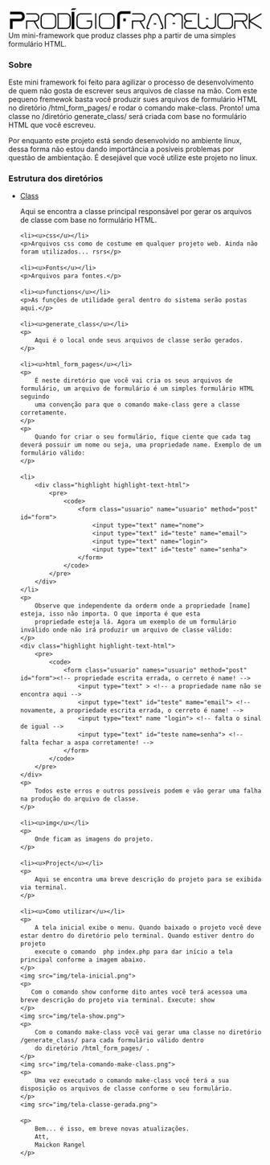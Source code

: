 <img src="img/logo.gif">
Um mini-framework que produz classes php a partir de uma simples formulário HTML.

<h3>Sobre</h3>
<p>
    Este mini framework foi feito para agilizar o processo de desenvolvimento de quem não gosta de escrever
    seus arquivos de classe na mão. Com este pequeno fremewok basta você produzir sues arquivos de
    formulário HTML no diretório /html_form_pages/ e rodar o comando make-class. Pronto! uma classe
    no /diretório generate_class/ será criada com base no formulário HTML que você escreveu.
</p>

<p>
    Por enquanto este projeto está sendo desenvolvido no ambiente linux, dessa forma não estou dando importância
    a posíveis problemas por questão de ambientação. É desejável que você utilize este projeto no linux.
</p>

<h3>Estrutura dos diretórios</h3>
<ul>
    <li><u>Class</u></li>
    <p>Aqui se encontra a classe principal responsável por gerar os arquivos de classe com base no formulário HTML.</p>

    <li><u>css</u></li>
    <p>Arquivos css como de costume em qualquer projeto web. Ainda não foram utilizados... rsrs</p>

    <li><u>Fonts</u></li>
    <p>Arquivos para fontes.</p>

    <li><u>functions</u></li>
    <p>As funções de utilidade geral dentro do sistema serão postas aqui.</p>

    <li><u>generate_class</u></li>
    <p>
        Aqui é o local onde seus arquivos de classe serão gerados.
    </p>

    <li><u>html_form_pages</u></li>
    <p>
        É neste diretório que vocẽ vai cria os seus arquivos de formulário, um arquivo de formulário é um simples formulário HTML seguindo
        uma convenção para que o comando make-class gere a classe corretamente.
    </p>
    <p>
        Quando for criar o seu formulário, fique ciente que cada tag deverá possuir um nome ou seja, uma propriedade name. Exemplo de um formulário válido:
    </p>

    <li>
        <div class="highlight highlight-text-html">
            <pre>
                <code>
                    <form class="usuario" name="usuario" method="post" id="form">
                        <input type="text" name="nome">
                        <input type="text" id="teste" name="email">
                        <input type="text" name="login">
                        <input type="text" id="teste" name="senha">
                    </form>
                </code>
            </pre>
        </div>
    </li>
    <p>
        Observe que independente da orderm onde a propriedade [name] esteja, isso não importa. O que importa é que esta
        propriedade esteja lá. Agora um exemplo de um formulário inválido onde não irá produzir um arquivo de classe válido:
    </p>
    <div class="highlight highlight-text-html">
        <pre>
            <code>
                <form class="usuario" names="usuario" method="post" id="form"><!-- propriedade escrita errada, o cerreto é name! -->
                    <input type="text" > <!-- a propriedade name não se encontra aqui -->
                    <input type="text" id="teste" mame="email"> <!-- novamente, a propriedade escrita errada, o cerreto é name! -->
                    <input type="text" name "login"> <!-- falta o sinal de igual -->
                    <input type="text" id="teste name=senha"> <!-- falta fechar a aspa corretamente! -->
                </form>
            </code>
        </pre>
    </div>
    <p>
        Todos este erros e outros possíveis podem e vão gerar uma falha na produção do arquivo de classe.
    </p>

    <li><u>img</u></li>
    <p>
        Onde ficam as imagens do projeto.
    </p>

    <li><u>Project</u></li>
    <p>
        Aqui se encontra uma breve descrição do projeto para se exibida via terminal.
    </p>

    <li><u>Como utilizar</u></li>
    <p>
        A tela inicial exibe o menu. Quando baixado o projeto você deve estar dentro do diretório pelo terminal. Quando estiver dentro do projeto
        execute o comando  php index.php para dar início a tela principal conforme a imagem abaixo.
    </p>
    <img src="img/tela-inicial.png">
    <p>
       Com o comando show conforme dito antes você terá acessoa uma breve descrição do projeto via terminal. Execute: show
    </p>
    <img src="img/tela-show.png">
    <p>
        Com o comando make-class vocẽ vai gerar uma classe no diretório /generate_class/ para cada formulário válido dentro
        do diretório /html_form_pages/ .
    </p>
    <img src="img/tela-comando-make-class.png">
    <p>
        Uma vez executado o comando make-class você terá a sua disposição os arquivos de classe conforme o seu formulário.
    </p>
    <img src="img/tela-classe-gerada.png">

    <p>
        Bem... é isso, em breve novas atualizações.
        Att,
        Maickon Rangel
    </p>
</ul>